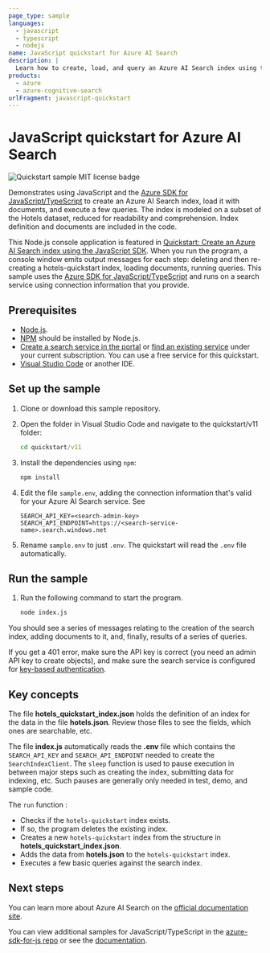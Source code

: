 ```yaml
---
page_type: sample
languages:
  - javascript
  - typescript
  - nodejs
name: JavaScript quickstart for Azure AI Search
description: |
  Learn how to create, load, and query an Azure AI Search index using the Azure SDK for Javascript/Typescript.
products:
  - azure
  - azure-cognitive-search
urlFragment: javascript-quickstart
---
```


# JavaScript quickstart for Azure AI Search

![Quickstart sample MIT license badge](https://img.shields.io/badge/license-MIT-green.svg)

Demonstrates using JavaScript and the [Azure SDK for JavaScript/TypeScript](https://docs.microsoft.com/javascript/api/overview/azure/search-documents-readme?view=azure-node-latest) to create an Azure AI Search index, load it with documents, and execute a few queries. The index is modeled on a subset of the Hotels dataset, reduced for readability and comprehension. Index definition and documents are included in the code.

This Node.js console application is featured in [Quickstart: Create an Azure AI Search index using the JavaScript SDK](https://docs.microsoft.com/azure/search/search-get-started-javascript). When you run the program, a console window emits output messages for each step: deleting and then re-creating a hotels-quickstart index, loading documents, running queries. This sample uses the [Azure SDK for JavaScript/TypeScript](https://docs.microsoft.com/javascript/api/overview/azure/search-documents-readme?view=azure-node-latest) and runs on a search service using connection information that you provide.

## Prerequisites

+ [Node.js](https://nodejs.org).
+ [NPM](https://www.npmjs.com) should be installed by Node.js.
+ [Create a search service in the portal](search-create-service-portal.md) or [find an existing service](https://ms.portal.azure.com/#blade/HubsExtension/BrowseResourceBlade/resourceType/Microsoft.Search%2FsearchServices) under your current subscription. You can use a free service for this quickstart.
+ [Visual Studio Code](https://code.visualstudio.com) or another IDE.

## Set up the sample

1. Clone or download this sample repository.

1. Open the folder in Visual Studio Code and navigate to the quickstart/v11 folder:

   ```cmd
   cd quickstart/v11
   ```

1. Install the dependencies using `npm`:

    ```bash
    npm install
    ```

1. Edit the file `sample.env`, adding the connection information that's valid for your Azure AI Search service. See 

   ```nodejs
   SEARCH_API_KEY=<search-admin-key>
   SEARCH_API_ENDPOINT=https://<search-service-name>.search.windows.net
   ```

1. Rename `sample.env` to just `.env`. The quickstart will read the `.env` file automatically.

## Run the sample

1. Run the following command to start the program.

    ```bash
    node index.js
    ```

You should see a series of messages relating to the creation of the search index, adding documents to it, and, finally, results of a series of queries.

If you get a 401 error, make sure the API key is correct (you need an admin API key to create objects), and make sure the search service is configured for [key-based authentication](https://learn.microsoft.com/azure/search/search-security-api-keys).

## Key concepts

The file **hotels_quickstart_index.json** holds the definition of an index for the data in the file **hotels.json**. Review those files to see the fields, which ones are searchable, etc.

The file **index.js** automatically reads the **.env** file which contains the  `SEARCH_API_KEY` and `SEARCH_API_ENDPOINT` needed to create the `SearchIndexClient`. The `sleep` function is used to pause execution in between major steps such as creating the index, submitting data for indexing, etc. Such pauses are generally only needed in test, demo, and sample code.

The `run` function :

+ Checks if the `hotels-quickstart` index exists.
+ If so, the program deletes the existing index.
+ Creates a new `hotels-quickstart` index from the structure in **hotels_quickstart_index.json**.
+ Adds the data from **hotels.json** to the `hotels-quickstart` index.
+ Executes a few basic queries against the search index.

## Next steps

You can learn more about Azure AI Search on the [official documentation site](https://docs.microsoft.com/azure/search/).

You can view additional samples for JavaScript/TypeScript in the [azure-sdk-for-js repo](https://github.com/Azure/azure-sdk-for-js/tree/master/sdk/search/search-documents/samples) or see the [documentation](https://docs.microsoft.com/javascript/api/overview/azure/search-documents-readme?view=azure-node-latest).
